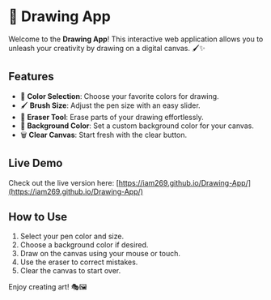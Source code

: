 # 🎨 Drawing App

Welcome to the **Drawing App**! This interactive web application allows you to unleash your creativity by drawing on a digital canvas. 🖌️✨

## Features
- 🎨 **Color Selection**: Choose your favorite colors for drawing.
- 🖌️ **Brush Size**: Adjust the pen size with an easy slider.
- 🧽 **Eraser Tool**: Erase parts of your drawing effortlessly.
- 🎨 **Background Color**: Set a custom background color for your canvas.
- 🗑️ **Clear Canvas**: Start fresh with the clear button.

## Live Demo
Check out the live version here: [https://iam269.github.io/Drawing-App/](https://iam269.github.io/Drawing-App/)

## How to Use
1. Select your pen color and size.
2. Choose a background color if desired.
3. Draw on the canvas using your mouse or touch.
4. Use the eraser to correct mistakes.
5. Clear the canvas to start over.

Enjoy creating art! 🎭🖼️